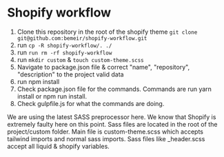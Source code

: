 # Shopify workflow

1. Clone this repository in the root of the shopify theme ```git clone git@github.com:bemeir/shopify-workflow.git```
2. run ```cp -R shopify-workflow/. ./```
3. run ```run rm -rf shopify-workflow```
4. run ```mkdir custom``` &  ```touch custom-theme.scss```
5. Navigate to package.json file & correct "name", "repository", "description" to the project valid data
6. run npm install
7. Check package.json file for the commands. Commands are run yarn install or npm run install.
8. Check gulpfile.js for what the commands are doing.

We are using the latest SASS preprocessor here. We know that Shopify is extremely faulty here on this point.
Sass files are located in the root of the project/custom folder. Main file is custom-theme.scss which accepts
tailwind imports and normal sass imports. Sass files like _header.scss accept all liquid & shopify variables.



